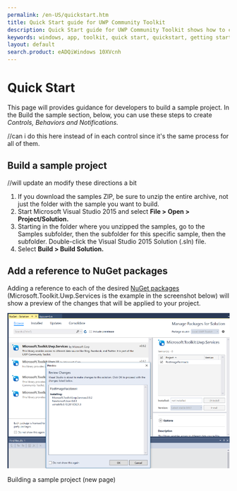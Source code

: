 ```yaml
---
permalink: /en-US/quickstart.htm
title: Quick Start guide for UWP Community Toolkit
description: Quick Start guide for UWP Community Toolkit shows how to create your first project in Visual Studio 2015
keywords: windows, app, toolkit, quick start, quickstart, getting started
layout: default
search.product: eADQiWindows 10XVcnh
---
```

# Quick Start
This page will provides guidance for developers to build a sample project. In the Build the sample section, below, you can use these steps to create *Controls, Behaviors and Notifications.* 

//can i do this here instead of in each control since it's the same process for all of them. 

## Build a sample project 
//will update an modify these directions a bit

1. If you download the samples ZIP, be sure to unzip the entire archive, not just the folder with the sample you want to build. 
2. Start Microsoft Visual Studio 2015 and select **File > Open > Project/Solution.**
3. Starting in the folder where you unzipped the samples, go to the Samples subfolder, then the subfolder for this specific sample, then the subfolder.  Double-click the Visual Studio 2015 Solution (.sln) file.
4. Select **Build > Build Solution.**


## Add a reference to NuGet packages

Adding a reference to each of the desired [NuGet packages](nugetpackages.md) (Microsoft.Toolkit.Uwp.Services is the example in the screenshot below) will show a preview of the changes that will be applied to your project. 

![Manage NuGet Packages](/resources/images/AddNugetServices.png)


Building a sample project (new page)
